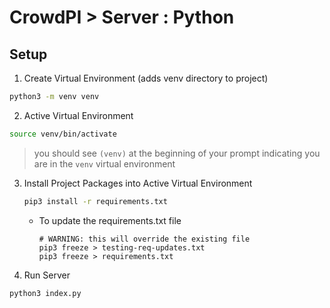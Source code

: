 # CrowdPI > Server : Python


## Setup
1. Create Virtual Environment (adds venv directory to project)
```bash
python3 -m venv venv
```

2. Active Virtual Environment
```bash
source venv/bin/activate
```

> you should see `(venv)` at the beginning of your prompt indicating you are in the `venv` virtual environment

3. Install Project Packages into Active Virtual Environment

    ```bash
    pip3 install -r requirements.txt
    ```

    - To update the requirements.txt file
        ```
        # WARNING: this will override the existing file
        pip3 freeze > testing-req-updates.txt
        pip3 freeze > requirements.txt
        ```

4. Run Server

```bash
python3 index.py
```